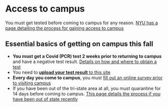 # Access to campus
You must get tested before coming to campus for any reason. [NYU has a page detailing the process for gaining access to campus](https://www.nyu.edu/life/safety-health-wellness/coronavirus-information/safety-and-health/coronavirus-testing/faculty-coronavirus-testing.html)

## Essential basics of getting on campus this fall
- **You must get a Covid (PCR) test 2 weeks prior to returning to campus** and have a negative test result. [Details on how and where to obtain a test](https://www.nyu.edu/life/safety-health-wellness/coronavirus-information/safety-and-health/coronavirus-testing/faculty-coronavirus-testing.html#testingtri)
- You need to [**upload your test result** to this site](https://nyu.qualtrics.com/jfe/form/SV_3Kjs6lElBbLnGQt?__s=xxxxxxx)
- **Every day you come to campus**, you must [fill out an online survey prior to visiting campus](https://nyu.qualtrics.com/jfe/form/SV_9mKPq73MBnZGPtP)
- If you have been out of the tri-state area at all, you must quarantine for 14 days before coming to campus. [This page details the process if you have been out of state recently](https://www.nyu.edu/life/safety-health-wellness/coronavirus-information/safety-and-health/coronavirus-testing/faculty-coronavirus-testing.html#traveling)
